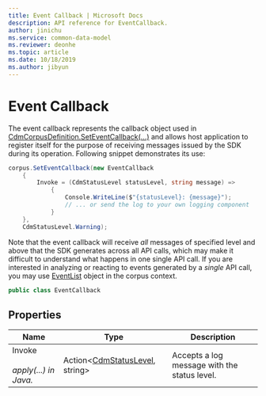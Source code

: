 ```yaml
---
title: Event Callback | Microsoft Docs
description: API reference for EventCallback.
author: jinichu
ms.service: common-data-model
ms.reviewer: deonhe 
ms.topic: article
ms.date: 10/18/2019
ms.author: jibyun
---
```


# Event Callback

The event callback represents the callback object used in [CdmCorpusDefinition.SetEventCallback(...)](../cdm/corpus.md#methods) and allows host application to register itself for the purpose of receiving messages issued by the SDK during its operation. Following snippet demonstrates its use:

```csharp
corpus.SetEventCallback(new EventCallback
    {
        Invoke = (CdmStatusLevel statusLevel, string message) =>
            {
                Console.WriteLine($"{statusLevel}: {message}");
                // ... or send the log to your own logging component
            }
    },
    CdmStatusLevel.Warning);
```

Note that the event callback will receive *all* messages of specified level and above that the SDK generates across all API calls, which may make it difficult to understand what happens in one single API call. If you are interested in analyzing or reacting to events generated by a *single* API call, you may use [EventList](eventlist.md) object in the corpus context.

```csharp
public class EventCallback
```

## Properties
|Name|Type|Description|
|---|---|---|
|Invoke<br/><br/>*apply(...) in Java.*|Action\<[CdmStatusLevel](../cdm/statuslevel.md), string>|Accepts a log message with the status level.|


